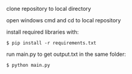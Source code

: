 clone repository to local directory

open windows cmd and cd to local repository

install required libraries with:
```shell
$ pip install -r requirements.txt
```
run main.py to get output.txt in the same folder:
```shell
$ python main.py
```
